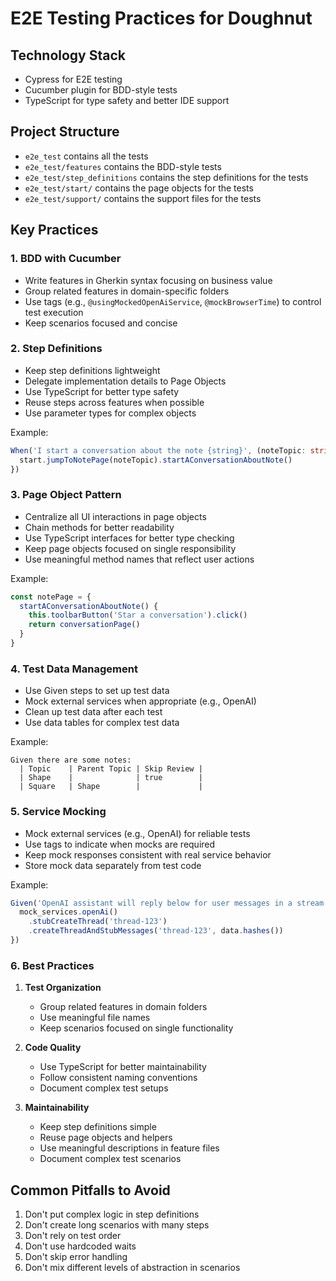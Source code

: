 # E2E Testing Practices for Doughnut

## Technology Stack
- Cypress for E2E testing
- Cucumber plugin for BDD-style tests
- TypeScript for type safety and better IDE support

## Project Structure
- `e2e_test` contains all the tests
- `e2e_test/features` contains the BDD-style tests
- `e2e_test/step_definitions` contains the step definitions for the tests
- `e2e_test/start/` contains the page objects for the tests
- `e2e_test/support/` contains the support files for the tests

## Key Practices

### 1. BDD with Cucumber

- Write features in Gherkin syntax focusing on business value
- Group related features in domain-specific folders
- Use tags (e.g., `@usingMockedOpenAiService`, `@mockBrowserTime`) to control test execution
- Keep scenarios focused and concise

### 2. Step Definitions

- Keep step definitions lightweight
- Delegate implementation details to Page Objects
- Use TypeScript for better type safety
- Reuse steps across features when possible
- Use parameter types for complex objects

Example:
```typescript
When('I start a conversation about the note {string}', (noteTopic: string) => {
  start.jumpToNotePage(noteTopic).startAConversationAboutNote()
})
```

### 3. Page Object Pattern

- Centralize all UI interactions in page objects
- Chain methods for better readability
- Use TypeScript interfaces for better type checking
- Keep page objects focused on single responsibility
- Use meaningful method names that reflect user actions

Example:
```typescript
const notePage = {
  startAConversationAboutNote() {
    this.toolbarButton('Star a conversation').click()
    return conversationPage()
  }
}
```

### 4. Test Data Management

- Use Given steps to set up test data
- Mock external services when appropriate (e.g., OpenAI)
- Clean up test data after each test
- Use data tables for complex test data

Example:
```gherkin
Given there are some notes:
  | Topic    | Parent Topic | Skip Review |
  | Shape    |              | true        |
  | Square   | Shape        |             |
```

### 5. Service Mocking

- Mock external services (e.g., OpenAI) for reliable tests
- Use tags to indicate when mocks are required
- Keep mock responses consistent with real service behavior
- Store mock data separately from test code

Example:
```typescript
Given('OpenAI assistant will reply below for user messages in a stream run:', (data: DataTable) => {
  mock_services.openAi()
    .stubCreateThread('thread-123')
    .createThreadAndStubMessages('thread-123', data.hashes())
})
```

### 6. Best Practices

1. **Test Organization**
   - Group related features in domain folders
   - Use meaningful file names
   - Keep scenarios focused on single functionality

2. **Code Quality**
   - Use TypeScript for better maintainability
   - Follow consistent naming conventions
   - Document complex test setups

3. **Maintainability**
   - Keep step definitions simple
   - Reuse page objects and helpers
   - Use meaningful descriptions in feature files
   - Document complex test scenarios

## Common Pitfalls to Avoid

1. Don't put complex logic in step definitions
2. Don't create long scenarios with many steps
3. Don't rely on test order
4. Don't use hardcoded waits
5. Don't skip error handling
6. Don't mix different levels of abstraction in scenarios
